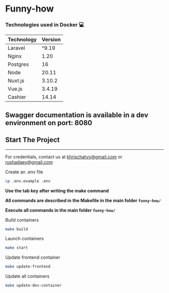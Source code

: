 # Funny-how

### Technologies used in Docker 💻
| Technology | Version |
|------------|---------|
| Laravel    | ^9.19   |
| Nginx      | 1.20    |
| Postgres   | 16      |
| Node       | 20.11   |
| Nuxt.js    | 3.10.2  |
| Vue.js     | 3.4.19  |
| Cashier    | 14.14   |

Swagger documentation is available in a dev environment on port: 8080
----
## Start The Project

---
For credentials, contact us at khrischatyy@gmail.com or rushadaev@gmail.com

Create an .env file

```bash
cp .env.example .env
```

**Use the tab key after writing the make command**

**All commands are described in the Makefile in the main folder `funny-how/`**

**Execute all commands in the main folder `funny-how/`**


Build containers
```bash
make build
```

Launch containers
```bash
make start
```

Update frontend container
```bash
make update-frontend
```

Update all containers
```bash
make update-dev-container 
```
